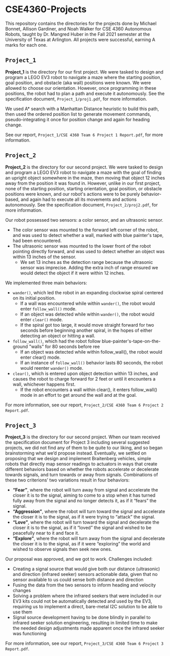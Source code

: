 # CSE4360-Projects

This repository contains the directories for the projects done by Michael Bonnet, Allison Gardiner, and Noah Walker for CSE 4360 Autonomous Robots, taught by Dr. Mangred Huber in the Fall 2021 semester at the University of Texas at Arlington. All projects were successful, earning A marks for each one.

`Project_1`
---

**Project_1** is the directory for our first project. We were tasked to design and program a LEGO EV3 robot to navigate a maze where the starting position, goal position, and obstacle (aka wall) positions were known. We were allowed to choose our orientation. However, once programming in these positions, the robot had to plan a path and execute it autonomously. See the specification document, `Project_1/proj1.pdf`, for more information.

We used A* search with a Manhattan Distance heuristic to build this path, then used the ordered position list to generate movement commands, pseudo-integrating it once for position change and again for heading change. 

See our report, `Project_1/CSE 4360 Team 6 Project 1 Report.pdf`, for more information.

`Project_2`
---

**Project_2** is the directory for our second project. We were tasked to design and program a LEGO EV3 robot to navigate a maze with the goal of finding an upright object somewhere in the maze, then moving that object 12 inches away from the position it was found in. However, unlike in our first project, none of the starting position, starting orientation, goal position, or obstacle positions were known, and our robot's actions were to be purely behavior-based, and again had to execute all its movements and actions autonomously. See the specification document, `Project_2/proj2.pdf`, for more information.

Our robot possessed two sensors: a color sensor, and an ultrasonic sensor. 

* The color sensor was mounted to the forward left corner of the robot, and was used to detect whether a wall, marked with blue painter's tape, had been encountered.
* The ultrasonic sensor was mounted to the lower front of the robot pointing directly forward, and was used to detect whether an object was within 13 inches of the sensor.
  * We set 13 inches as the detection range because the ultrasonic sensor was imprecise. Adding the extra inch of range ensured we would detect the object if it were within 12 inches.

We implemented three main behaviors:

* `wander()`, which led the robot in an expanding clockwise spiral centered on its initial position.
  * If a wall was encountered while within `wander()`, the robot would enter `follow_wall()` mode.
  * If an object was detected while within `wander()`, the robot would enter `clear()` mode.
  * If the spiral got too large, it would move straight forward for two seconds before beginning another spiral, in the hopes of either detecting an object or hitting a wall.
* `follow_wall()`, which had the robot follow blue-painter's-tape-on-the-ground "walls" for 80 seconds before ree
  * If an object was detected while within follow_wall(), the robot would enter clear() mode.
  * If an instance of `follow_wall()` behavior lasts 80 seconds, the robot would reenter `wander()` mode.
* `clear()`, which is entered upon object detection within 13 inches, and causes the robot to charge forward for 2 feet or until it encounters a wall, whichever happens first.
  * If the robot encounters a wall within clear(), it enters follow_wall() mode in an effort to get around the wall and at the goal.

For more information, see our report, `Project_2/CSE 4360 Team 6 Project 2 Report.pdf`.

`Project_3`
---

**Project_3** is the directory for our second project. When our team received the specification document for Project 3 including several suggested projects, we did not find any of them to be quite to our liking, and so began brainstorming what we’d propose instead. Eventually, we settled on proposing that we design and implement Braitenberg vehicles, simple robots that directly map sensor readings to actuators in ways that create different behaviors based on whether the robots accelerate or decelerate towards signals, and turn towards or away from signals. Combinations of these two criterions’ two variations result in four behaviors:

* **“Fear”**, where the robot will turn away from signal and accelerate the closer it is to the
signal, aiming to come to a stop when it has turned fully away from the signal and no
longer detects it, as if it “fears” the signal.
* **“Aggression”**, where the robot will turn toward the signal and accelerate the closer it is to
the signal, as if it were trying to “attack” the signal.
* **“Love”**, where the robot will turn toward the signal and decelerate the closer it is to the
signal, as if it “loved” the signal and wished to be peacefully near to it and face it.
* **“Explore”**, where the robot will turn away from the signal and decelerate the closer it is to
the signal, as if it were “exploring” the world and wished to observe signals then seek
new ones.

Our proposal was approved, and we got to work. Challenges included:

* Creating a signal source that would give both our distance (ultrasonic) and direction (infrared seeker) sensors actionable data, given that no sensor available to us could sense both distance and direction
* Fusing the data from the two sensors to inform heading and velocity changes
* Solving a problem where the infrared seekers that were included in our EV3 kits could not be automatically detected and used by the EV3, requiring us to implement a direct, bare-metal I2C solution to be able to use them
* Signal source development having to be done blindly in parallel to infrared seeker solution engineering, resulting in limited time to make the needed design adjustments made apparent once the infrared seeker was functioning  

For more information, see our report, `Project_3/CSE 4360 Team 6 Project 3 Report.pdf`.

